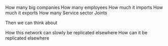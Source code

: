 How many big companies
How many employees
How much it imports
How much it exports
How many Service sector Joints

Then we can think about 

How this network can slowly be replicated elsewhere
How can it be replicated elsewhere